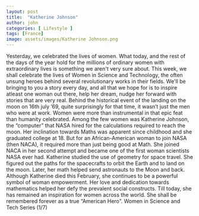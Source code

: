 ```yaml
---
layout: post
title:  "Katherine Johnson"
author: john
categories: [ Lifestyle ]
tags: [France]
image: assets/images/Katherine Johnson.png
---
```


Yesterday, we celebrated the lives of women. What today, and the rest of the days of the year hold for the millions of ordinary women with extraordinary lives is something we aren't very sure about. This week, we shall celebrate the lives of Women in Science and Technology, the often unsung heroes behind several revolutionary works in their fields. We'll be bringing to you a story every day, and all that we hope for is to inspire atleast one woman out there, help her dream, nudge her forward with stories that are very real.
Behind the historical event of the landing on the moon on 16th july ’69, quite surprisingly for that time, it wasn’t just the men who were at work. Women were more than instrumental in that epic feat than humanity celebrated. Among the few women was Katherine Johnson, the “computer” that NASA hired for the calculations required to reach the moon. Her inclination towards Maths was apparent since childhood and she graduated college at 18. But for an African-American woman to join NASA (then NACA), it required more than just being good at Math. She joined NACA in her second attempt and became one of the first woman scientists NASA ever had. Katherine studied the use of geometry for space travel. She figured out the paths for the spacecrafts to orbit the Earth and to land on the moon. Later, her math helped send astronauts to the Moon and back.
Although Katherine died this February, she continues to be a powerful symbol of woman empowerment. Her love and dedication towards mathematics helped her defy the prevalent social constructs. Till today, she has remained an inspiration for women across the world. She shall be remembered forever as a true “American Hero”.
Women in Science and Tech Series (1/7)
